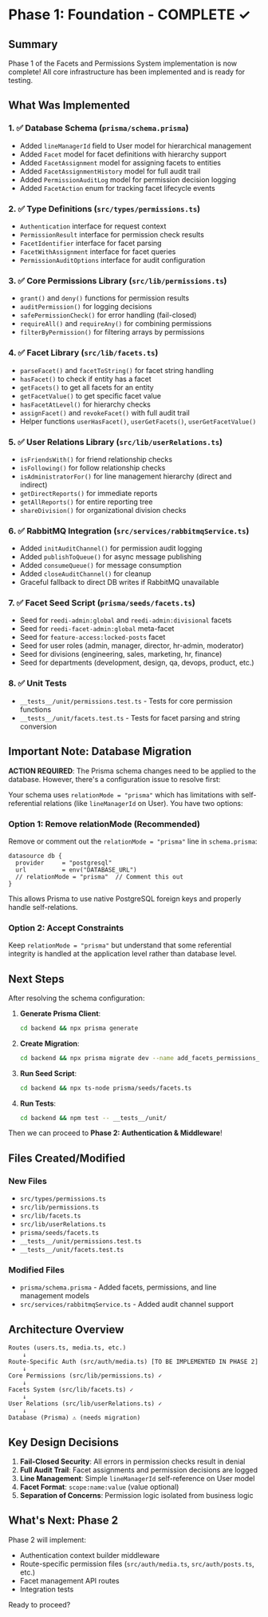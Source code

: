 # Phase 1: Foundation - COMPLETE ✓

## Summary

Phase 1 of the Facets and Permissions System implementation is now complete! All core infrastructure has been implemented and is ready for testing.

## What Was Implemented

### 1. ✅ Database Schema (`prisma/schema.prisma`)
- Added `lineManagerId` field to User model for hierarchical management
- Added `Facet` model for facet definitions with hierarchy support
- Added `FacetAssignment` model for assigning facets to entities
- Added `FacetAssignmentHistory` model for full audit trail
- Added `PermissionAuditLog` model for permission decision logging
- Added `FacetAction` enum for tracking facet lifecycle events

### 2. ✅ Type Definitions (`src/types/permissions.ts`)
- `Authentication` interface for request context
- `PermissionResult` interface for permission check results
- `FacetIdentifier` interface for facet parsing
- `FacetWithAssignment` interface for facet queries
- `PermissionAuditOptions` interface for audit configuration

### 3. ✅ Core Permissions Library (`src/lib/permissions.ts`)
- `grant()` and `deny()` functions for permission results
- `auditPermission()` for logging decisions
- `safePermissionCheck()` for error handling (fail-closed)
- `requireAll()` and `requireAny()` for combining permissions
- `filterByPermission()` for filtering arrays by permissions

### 4. ✅ Facet Library (`src/lib/facets.ts`)
- `parseFacet()` and `facetToString()` for facet string handling
- `hasFacet()` to check if entity has a facet
- `getFacets()` to get all facets for an entity
- `getFacetValue()` to get specific facet value
- `hasFacetAtLevel()` for hierarchy checks
- `assignFacet()` and `revokeFacet()` with full audit trail
- Helper functions `userHasFacet()`, `userGetFacets()`, `userGetFacetValue()`

### 5. ✅ User Relations Library (`src/lib/userRelations.ts`)
- `isFriendsWith()` for friend relationship checks
- `isFollowing()` for follow relationship checks
- `isAdministratorFor()` for line management hierarchy (direct and indirect)
- `getDirectReports()` for immediate reports
- `getAllReports()` for entire reporting tree
- `shareDivision()` for organizational division checks

### 6. ✅ RabbitMQ Integration (`src/services/rabbitmqService.ts`)
- Added `initAuditChannel()` for permission audit logging
- Added `publishToQueue()` for async message publishing
- Added `consumeQueue()` for message consumption
- Added `closeAuditChannel()` for cleanup
- Graceful fallback to direct DB writes if RabbitMQ unavailable

### 7. ✅ Facet Seed Script (`prisma/seeds/facets.ts`)
- Seed for `reedi-admin:global` and `reedi-admin:divisional` facets
- Seed for `reedi-facet-admin:global` meta-facet
- Seed for `feature-access:locked-posts` facet
- Seed for user roles (admin, manager, director, hr-admin, moderator)
- Seed for divisions (engineering, sales, marketing, hr, finance)
- Seed for departments (development, design, qa, devops, product, etc.)

### 8. ✅ Unit Tests
- `__tests__/unit/permissions.test.ts` - Tests for core permission functions
- `__tests__/unit/facets.test.ts` - Tests for facet parsing and string conversion

## Important Note: Database Migration

**ACTION REQUIRED**: The Prisma schema changes need to be applied to the database. However, there's a configuration issue to resolve first:

Your schema uses `relationMode = "prisma"` which has limitations with self-referential relations (like `lineManagerId` on User). You have two options:

### Option 1: Remove relationMode (Recommended)
Remove or comment out the `relationMode = "prisma"` line in `schema.prisma`:

```prisma
datasource db {
  provider     = "postgresql"
  url          = env("DATABASE_URL")
  // relationMode = "prisma"  // Comment this out
}
```

This allows Prisma to use native PostgreSQL foreign keys and properly handle self-relations.

### Option 2: Accept Constraints
Keep `relationMode = "prisma"` but understand that some referential integrity is handled at the application level rather than database level.

## Next Steps

After resolving the schema configuration:

1. **Generate Prisma Client**:
   ```bash
   cd backend && npx prisma generate
   ```

2. **Create Migration**:
   ```bash
   cd backend && npx prisma migrate dev --name add_facets_permissions_and_line_management
   ```

3. **Run Seed Script**:
   ```bash
   cd backend && npx ts-node prisma/seeds/facets.ts
   ```

4. **Run Tests**:
   ```bash
   cd backend && npm test -- __tests__/unit/
   ```

Then we can proceed to **Phase 2: Authentication & Middleware**!

## Files Created/Modified

### New Files
- `src/types/permissions.ts`
- `src/lib/permissions.ts`
- `src/lib/facets.ts`
- `src/lib/userRelations.ts`
- `prisma/seeds/facets.ts`
- `__tests__/unit/permissions.test.ts`
- `__tests__/unit/facets.test.ts`

### Modified Files
- `prisma/schema.prisma` - Added facets, permissions, and line management models
- `src/services/rabbitmqService.ts` - Added audit channel support

## Architecture Overview

```
Routes (users.ts, media.ts, etc.)
    ↓
Route-Specific Auth (src/auth/media.ts) [TO BE IMPLEMENTED IN PHASE 2]
    ↓
Core Permissions (src/lib/permissions.ts) ✓
    ↓
Facets System (src/lib/facets.ts) ✓
    ↓
User Relations (src/lib/userRelations.ts) ✓
    ↓
Database (Prisma) ⚠️ (needs migration)
```

## Key Design Decisions

1. **Fail-Closed Security**: All errors in permission checks result in denial
2. **Full Audit Trail**: Facet assignments and permission decisions are logged
3. **Line Management**: Simple `lineManagerId` self-reference on User model
4. **Facet Format**: `scope:name:value` (value optional)
5. **Separation of Concerns**: Permission logic isolated from business logic

## What's Next: Phase 2

Phase 2 will implement:
- Authentication context builder middleware
- Route-specific permission files (`src/auth/media.ts`, `src/auth/posts.ts`, etc.)
- Facet management API routes
- Integration tests

Ready to proceed?

